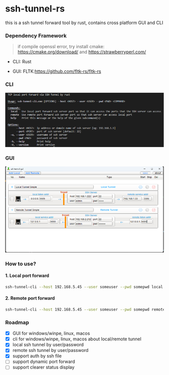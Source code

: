 # ssh-tunnel-rs
this is a ssh tunnel forward tool by rust, contains cross platform GUI and CLI

### Dependency Framework
> if compile openssl error, try install cmake: https://cmake.org/download/ and https://strawberryperl.com/

- CLI: Rust 

- GUI: FLTK:https://github.com/fltk-rs/fltk-rs

### CLI
![ssh-tunnel-cli.png](ssh-tunnel-cli.png)

### GUI 
![ssh-tunnel-gui.jpg](ssh-tunnel-gui.jpg)

### How to use?

#### 1. Local port forward
```sh
ssh-tunnel-cli --host 192.168.5.45 --user someuser --pwd somepwd local --local-port 3316 --remote-host 192.168.5.36 --remote-port 3306
```

#### 2. Remote port forward
```sh
ssh-tunnel-cli --host 192.168.5.45 --user someuser --pwd somepwd remote --local-port 3316 --local-host 192.168.5.36 --remote-port 3306
```

### Roadmap
- [x] GUI for windows/winpe, linux, macos
- [x] cli for windows/winpe, linux, macos about local/remote tunnel
- [x] local ssh tunnel by user/password
- [x] remote ssh tunnel by user/password
- [x] support auth by ssh file
- [ ] support dynamic port forward
- [ ] support clearer status display
